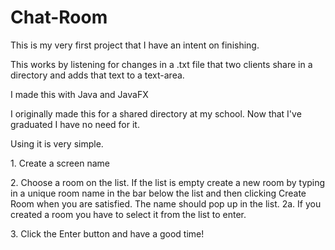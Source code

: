 # Chat-Room
This is my very first project that I have an intent on finishing. 

This works by listening for changes in a .txt file that two clients share in a directory and adds that text to a text-area.

I made this with Java and JavaFX


I originally made this for a shared directory at my school. Now that I've graduated I have no need for it.



Using it is very simple.

1\. Create a screen name


2\. Choose a room on the list. If the list is empty create a new room by typing in a unique room name in the bar below the list and then clicking Create Room when you are satisfied. The name should pop up in the list.
  2a\. If you created a room you have to select it from the list to enter.



3\. Click the Enter button and have a good time!


